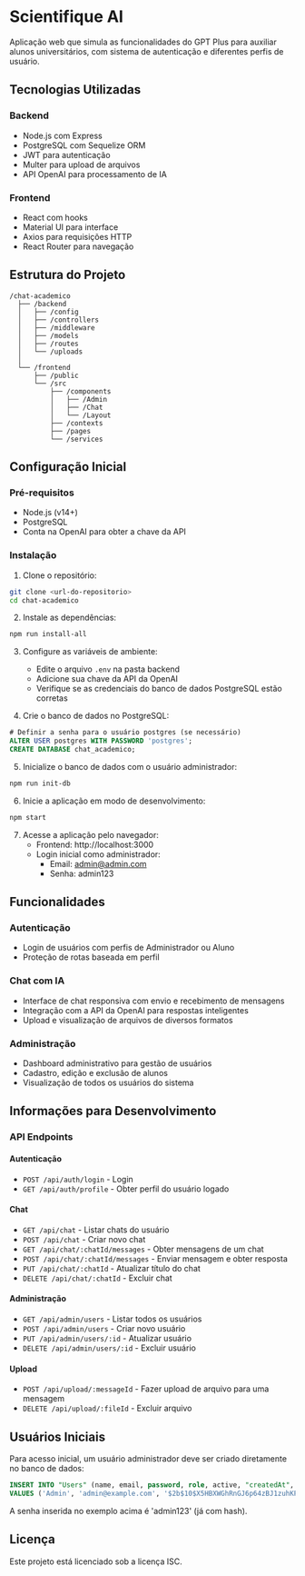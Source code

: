 # Scientifique AI

Aplicação web que simula as funcionalidades do GPT Plus para auxiliar alunos universitários, com sistema de autenticação e diferentes perfis de usuário.

## Tecnologias Utilizadas

### Backend
- Node.js com Express
- PostgreSQL com Sequelize ORM
- JWT para autenticação
- Multer para upload de arquivos
- API OpenAI para processamento de IA

### Frontend
- React com hooks
- Material UI para interface
- Axios para requisições HTTP
- React Router para navegação

## Estrutura do Projeto

```
/chat-academico
  ├── /backend
  │   ├── /config
  │   ├── /controllers
  │   ├── /middleware
  │   ├── /models
  │   ├── /routes
  │   └── /uploads
  │
  └── /frontend
      ├── /public
      └── /src
          ├── /components
          │   ├── /Admin
          │   ├── /Chat
          │   └── /Layout
          ├── /contexts
          ├── /pages
          └── /services
```

## Configuração Inicial

### Pré-requisitos
- Node.js (v14+)
- PostgreSQL
- Conta na OpenAI para obter a chave da API

### Instalação

1. Clone o repositório:
```bash
git clone <url-do-repositorio>
cd chat-academico
```

2. Instale as dependências:
```bash
npm run install-all
```

3. Configure as variáveis de ambiente:
   - Edite o arquivo `.env` na pasta backend
   - Adicione sua chave da API da OpenAI
   - Verifique se as credenciais do banco de dados PostgreSQL estão corretas

4. Crie o banco de dados no PostgreSQL:
```sql
# Definir a senha para o usuário postgres (se necessário)
ALTER USER postgres WITH PASSWORD 'postgres';
CREATE DATABASE chat_academico;
```

5. Inicialize o banco de dados com o usuário administrador:
```bash
npm run init-db
```

6. Inicie a aplicação em modo de desenvolvimento:
```bash
npm start
```

7. Acesse a aplicação pelo navegador:
   - Frontend: http://localhost:3000
   - Login inicial como administrador:
     - Email: admin@admin.com
     - Senha: admin123

## Funcionalidades

### Autenticação
- Login de usuários com perfis de Administrador ou Aluno
- Proteção de rotas baseada em perfil

### Chat com IA
- Interface de chat responsiva com envio e recebimento de mensagens
- Integração com a API da OpenAI para respostas inteligentes
- Upload e visualização de arquivos de diversos formatos

### Administração
- Dashboard administrativo para gestão de usuários
- Cadastro, edição e exclusão de alunos
- Visualização de todos os usuários do sistema

## Informações para Desenvolvimento

### API Endpoints

#### Autenticação
- `POST /api/auth/login` - Login
- `GET /api/auth/profile` - Obter perfil do usuário logado

#### Chat
- `GET /api/chat` - Listar chats do usuário
- `POST /api/chat` - Criar novo chat
- `GET /api/chat/:chatId/messages` - Obter mensagens de um chat
- `POST /api/chat/:chatId/messages` - Enviar mensagem e obter resposta
- `PUT /api/chat/:chatId` - Atualizar título do chat
- `DELETE /api/chat/:chatId` - Excluir chat

#### Administração
- `GET /api/admin/users` - Listar todos os usuários
- `POST /api/admin/users` - Criar novo usuário
- `PUT /api/admin/users/:id` - Atualizar usuário
- `DELETE /api/admin/users/:id` - Excluir usuário

#### Upload
- `POST /api/upload/:messageId` - Fazer upload de arquivo para uma mensagem
- `DELETE /api/upload/:fileId` - Excluir arquivo

## Usuários Iniciais

Para acesso inicial, um usuário administrador deve ser criado diretamente no banco de dados:

```sql
INSERT INTO "Users" (name, email, password, role, active, "createdAt", "updatedAt")
VALUES ('Admin', 'admin@example.com', '$2b$10$X5HBXWGhRnGJ6p64zBJ1zuhKPLVEZHRrFVJGVHQ5gH0vDmdmILTbG', 'admin', true, NOW(), NOW());
```

A senha inserida no exemplo acima é 'admin123' (já com hash).

## Licença

Este projeto está licenciado sob a licença ISC.
